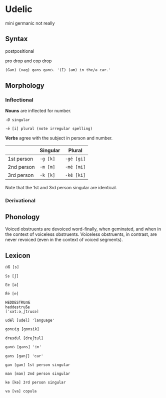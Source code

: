 # Udelic

mini germanic not really

## Syntax

postpositional

pro drop and cop drop

`(Gan) (vag) gans ganẞ. '(I) (am) in the/a car.'`

## Morphology

### Inflectional

**Nouns** are inflected for number.

`-Ø singular`

`-é [i] plural (note irregular spelling)`

**Verbs** agree with the subject in person and number.

| | Singular | Plural |
|-|-|-|
| 1st person | `-g [k]` | `-gé [gi]` |
| 2nd person | `-m [m]` | `-mé [mi]` |
| 3rd person | `-k [k]` | `-ké [ki]` |

Note that the 1st and 3rd person singular are identical.

### Derivational

## Phonology

Voiced obstruents are devoiced word-finally, when geminated, and when in the context of voiceless obstruents. Voiceless obstruents, in contrast, are never revoiced (even in the context of voiced segments).

## Lexicon

`ẞß [s]`

`Ss [ʃ]`

`Ee [ə]`

`Éé [e]`

```
HEDDESTRUẞE
heddestruße
[ˈxətːəˌʃtrusə]
```

`udél [udel] 'language'`

`gonẞig [gonsik]`

`dresdul [dreʃtul]`

`ganẞ [gans] 'in'`

`gans [ganʃ] 'car'`

`gan [gan] 1st person singular`

`man [man] 2nd person singular`

`ke [kə] 3rd person singular`

`va [va] copula`
